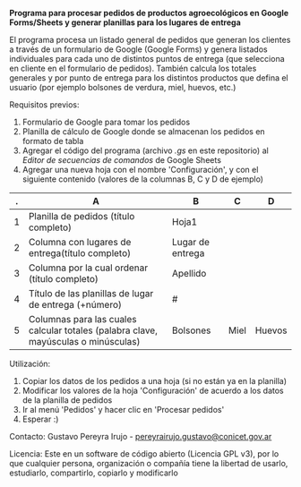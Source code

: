 **Programa para procesar pedidos de productos agroecológicos en Google Forms/Sheets y generar planillas para los lugares de entrega**

El programa procesa un listado general de pedidos que generan los clientes a través de un formulario de Google (Google Forms) y genera listados individuales para cada uno de distintos puntos de entrega (que selecciona en cliente en el formulario de pedidos). También calcula los totales generales y por punto de entrega para los distintos productos que defina el usuario (por ejemplo bolsones de verdura, miel, huevos, etc.)

Requisitos previos:
1. Formulario de Google para tomar los pedidos
2. Planilla de cálculo de Google donde se almacenan los pedidos en formato de tabla
3. Agregar el código del programa (archivo _.gs_ en este repositorio) al _Editor de secuencias de comandos_ de Google Sheets
4. Agregar una nueva hoja con el nombre 'Configuración', y con el siguiente contenido (valores de la columnas B, C y D de ejemplo)

. | A | B | C | D
--- | --- | --- | --- | ---
1 | Planilla de pedidos (título completo)	| Hoja1	 
2 | Columna con lugares de entrega(título completo)	| Lugar de entrega 
3 | Columna por la cual ordenar (título completo)	| Apellido
4 | Título de las planillas de lugar de entrega (+número)	| #	
5 | Columnas para las cuales calcular totales (palabra clave, mayúsculas o minúsculas)	| Bolsones	| Miel	| Huevos

Utilización:
1. Copiar los datos de los pedidos a una hoja (si no están ya en la planilla)
2. Modificar los valores de la hoja 'Configuración' de acuerdo a los datos de la planilla de pedidos
3. Ir al menú 'Pedidos' y hacer clic en 'Procesar pedidos'
4. Esperar :)

Contacto:
Gustavo Pereyra Irujo - pereyrairujo.gustavo@conicet.gov.ar

Licencia:
Este en un software de código abierto (Licencia GPL v3), por lo que cualquier persona, organización o compañía tiene la libertad de usarlo, estudiarlo, compartirlo, copiarlo y modificarlo
